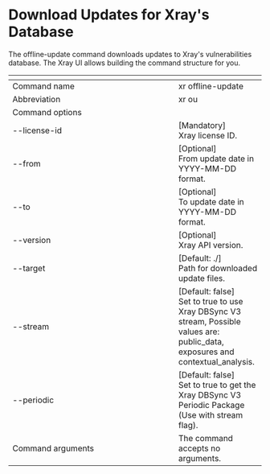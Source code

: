# Download Updates for Xray's Database

The offline-update command downloads updates to Xray's vulnerabilities database. The Xray UI allows building the command structure for you.

<table>
   <thead>
      <tr>
         <th width="314.5"></th>
         <th></th>
      </tr>
   </thead>
   <tbody>
      <tr>
         <td>Command name</td>
         <td>xr offline-update</td>
      </tr>
      <tr>
         <td>Abbreviation</td>
         <td>xr ou</td>
      </tr>
      <tr>
         <td>Command options</td>
         <td></td>
      </tr>
      <tr>
         <td>--license-id</td>
         <td>[Mandatory]<br>Xray license ID.</td>
      </tr>
      <tr>
         <td>--from</td>
         <td>[Optional]<br>From update date in YYYY-MM-DD format.</td>
      </tr>
      <tr>
         <td>--to</td>
         <td>[Optional]<br>To update date in YYYY-MM-DD format.</td>
      </tr>
      <tr>
         <td>--version</td>
         <td>[Optional]<br>Xray API version.</td>
      </tr>
      <tr>
         <td>--target</td>
         <td>[Default: ./]<br>Path for downloaded update files.</td>
      </tr>
      <tr>
         <td>--stream</td>
         <td>[Default: false]<br>Set to true to use Xray DBSync V3 stream, Possible values are: public_data, exposures and contextual_analysis.</td>
      </tr>
      <tr>
         <td>--periodic</td>
         <td>[Default: false]<br>Set to true to get the Xray DBSync V3 Periodic Package (Use with stream flag).</td>
      </tr>
      <tr>
         <td>Command arguments</td>
         <td>The command accepts no arguments.</td>
      </tr>
   </tbody>
</table>
